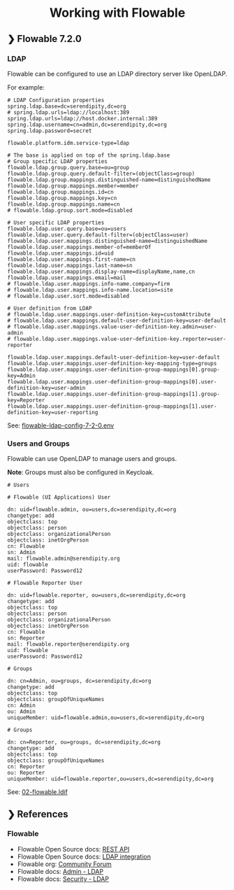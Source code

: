 <h1 align="center">Working with Flowable</h1>

## ❯ Flowable 7.2.0

### LDAP

Flowable can be configured to use an LDAP directory server like OpenLDAP.

For example:

```
# LDAP Configuration properties
spring.ldap.base=dc=serendipity,dc=org
# spring.ldap.urls=ldap://localhost:389
spring.ldap.urls=ldap://host.docker.internal:389
spring.ldap.username=cn=admin,dc=serendipity,dc=org
spring.ldap.password=secret

flowable.platform.idm.service-type=ldap

# The base is applied on top of the spring.ldap.base
# Group specific LDAP properties
flowable.ldap.group.query.base=ou=group
flowable.ldap.group.query.default-filter=(objectClass=group)
flowable.ldap.group.mappings.distinguished-name=distinguishedName
flowable.ldap.group.mappings.member=member
flowable.ldap.group.mappings.id=cn
flowable.ldap.group.mappings.key=cn
flowable.ldap.group.mappings.name=cn
# flowable.ldap.group.sort.mode=disabled

# User specific LDAP properties
flowable.ldap.user.query.base=ou=users
flowable.ldap.user.query.default-filter=(objectClass=user)
flowable.ldap.user.mappings.distinguished-name=distinguishedName
flowable.ldap.user.mappings.member-of=memberOf
flowable.ldap.user.mappings.id=uid
flowable.ldap.user.mappings.first-name=cn
flowable.ldap.user.mappings.last-name=sn
flowable.ldap.user.mappings.display-name=displayName,name,cn
flowable.ldap.user.mappings.email=mail
# flowable.ldap.user.mappings.info-name.company=firm
# flowable.ldap.user.mappings.info-name.location=site
# flowable.ldap.user.sort.mode=disabled

# User definition from LDAP
# flowable.ldap.user.mappings.user-definition-key=customAttribute
# flowable.ldap.user.mappings.default-user-definition-key=user-default
# flowable.ldap.user.mappings.value-user-definition-key.admin=user-admin
# flowable.ldap.user.mappings.value-user-definition-key.reporter=user-reporter

flowable.ldap.user.mappings.default-user-definition-key=user-default
flowable.ldap.user.mappings.user-definition-key-mapping-type=groups
flowable.ldap.user.mappings.user-definition-group-mappings[0].group-key=Admin
flowable.ldap.user.mappings.user-definition-group-mappings[0].user-definition-key=user-admin
flowable.ldap.user.mappings.user-definition-group-mappings[1].group-key=Reporter
flowable.ldap.user.mappings.user-definition-group-mappings[1].user-definition-key=user-reporting
```

See: [flowable-ldap-config-7-2-0.env](https://github.com/Robinyo/serendipity/blob/serendipity-3.0/backend/flowable-ldap-config-7-2-0.env)

### Users and Groups

Flowable can use OpenLDAP to manage users and groups.

**Note**: Groups must also be configured in Keycloak.

```
# Users

# Flowable (UI Applications) User

dn: uid=flowable.admin, ou=users,dc=serendipity,dc=org
changetype: add
objectclass: top
objectclass: person
objectclass: organizationalPerson
objectclass: inetOrgPerson
cn: Flowable
sn: Admin
mail: flowable.admin@serendipity.org
uid: flowable
userPassword: Password12

# Flowable Reporter User

dn: uid=flowable.reporter, ou=users,dc=serendipity,dc=org
changetype: add
objectclass: top
objectclass: person
objectclass: organizationalPerson
objectclass: inetOrgPerson
cn: Flowable
sn: Reporter
mail: flowable.reporter@serendipity.org
uid: flowable
userPassword: Password12

# Groups

dn: cn=Admin, ou=groups, dc=serendipity,dc=org
changetype: add
objectclass: top
objectclass: groupOfUniqueNames
cn: Admin
ou: Admin
uniqueMember: uid=flowable.admin,ou=users,dc=serendipity,dc=org

# Groups

dn: cn=Reporter, ou=groups, dc=serendipity,dc=org
changetype: add
objectclass: top
objectclass: groupOfUniqueNames
cn: Reporter
ou: Reporter
uniqueMember: uid=flowable.reporter,ou=users,dc=serendipity,dc=org
```

See: [02-flowable.ldif](https://github.com/Robinyo/serendipity/blob/serendipity-3.0/backend/services/openldap/bitnami/ldifs/02-flowable.ldif)

## ❯ References

### Flowable

* Flowable Open Source docs: [REST API](https://www.flowable.com/open-source/docs/bpmn/ch14-REST)
* Flowable Open Source docs: [LDAP integration](https://www.flowable.com/open-source/docs/bpmn/ch16-Ldap)
* Flowable org: [Community Forum](https://forum.flowable.org/)
* Flowable docs: [Admin - LDAP](https://documentation.flowable.com/latest/admin/installs/platform-full/step-by-step-installation#ldap)
* Flowable docs: [Security - LDAP](https://documentation.flowable.com/latest/develop/be/security#ldap)
